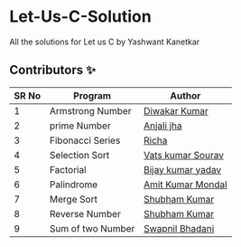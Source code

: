 # Let-Us-C-Solution

All the solutions for Let us C by Yashwant Kanetkar

## Contributors ✨

SR No   | Program | Author  
--- | --- | ---
1 | Armstrong Number | [Diwakar Kumar](https://github.com/diwakar1593)
2 | prime Number | [Anjali jha](https://github.com/Anjalijha12345)
3 | Fibonacci Series | [Richa](https://github.com/Richachoudhary853)
4 | Selection Sort   |[Vats kumar Sourav](https://github.com/Vatss9)
5 | Factorial | [Bijay kumar yadav](https://github.com/bijaykumarshiv)
6 | Palindrome | [Amit Kumar Mondal](https://github.com/Amit5620)
7 | Merge Sort | [Shubham Kumar](https://github.com/Shubham1450)
8 | Reverse Number | [Shubham Kumar](https://github.com/Shubham1450)
9 | Sum of two Number | [Swapnil Bhadani](https://github.com/swapnilb102)
